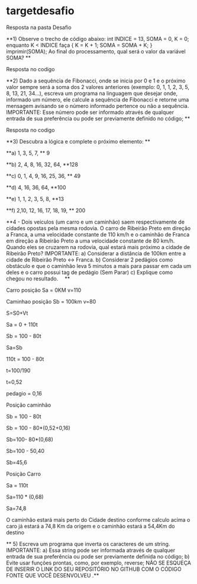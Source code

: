 # targetdesafio

Resposta na pasta Desafio

**1) Observe o trecho de código abaixo: int INDICE = 13, SOMA = 0, K = 0; enquanto K < INDICE faça { K = K + 1; SOMA = SOMA + K; } imprimir(SOMA);  Ao final do processamento, qual será o valor da variável SOMA?  **

Resposta no codigo

**2) Dado a sequência de Fibonacci, onde se inicia por 0 e 1 e o próximo valor sempre será a soma dos 2 valores anteriores (exemplo: 0, 1, 1, 2, 3, 5, 8, 13, 21, 34...), escreva um programa na linguagem que desejar onde, informado um número, ele calcule a sequência de Fibonacci e retorne uma mensagem avisando se o número informado pertence ou não a sequência.  IMPORTANTE: Esse número pode ser informado através de qualquer entrada de sua preferência ou pode ser previamente definido no código;  **



Resposta no codigo

**3) Descubra a lógica e complete o próximo elemento:  **

**a) 1, 3, 5, 7, ** 9

**b) 2, 4, 8, 16, 32, 64,  **128

**c) 0, 1, 4, 9, 16, 25, 36,  ** 49

**d) 4, 16, 36, 64,  **100

**e) 1, 1, 2, 3, 5, 8,  **13

**f) 2,10, 12, 16, 17, 18, 19,   ** 200

**4 - Dois veículos (um carro e um caminhão) saem respectivamente de cidades opostas pela mesma rodovia. O carro de Ribeirão Preto em direção a Franca, a uma velocidade constante de 110 km/h e o caminhão de Franca em direção a Ribeirão Preto a uma velocidade constante de 80 km/h. Quando eles se cruzarem na rodovia, qual estará mais próximo a cidade de Ribeirão Preto?  IMPORTANTE: a) Considerar a distância de 100km entre a cidade de Ribeirão Preto <-> Franca. b) Considerar 2 pedágios como obstáculo e que o caminhão leva 5 minutos a mais para passar em cada um deles e o carro possui tag de pedágio (Sem Parar) c) Explique como chegou no resultado.  **

Carro posição Sa = 0KM  v=110

Caminhao posição Sb = 100km v=80

S=S0+Vt

Sa = 0 + 110t

Sb = 100 - 80t

Sa=Sb

110t = 100 - 80t

t=100/190

t=0,52

pedagio = 0,16

Posição caminhão

Sb = 100 - 80t

Sb = 100 - 80*(0,52+0,16)

Sb=100- 80*(0,68)

Sb=100 - 50,40

Sb=45,6

Posição Carro

Sa = 110t

Sa=110 * (0,68)

Sa=74,8

O caminhão estará mais perto do Cidade destino conforme calculo acima o caro já estará a 74,8 Km da origem e o caminhão estará a 54,4Km do destino

** 5) Escreva um programa que inverta os caracteres de um string.  IMPORTANTE: a) Essa string pode ser informada através de qualquer entrada de sua preferência ou pode ser previamente definida no código; b) Evite usar funções prontas, como, por exemplo, reverse;  NÃO SE ESQUEÇA DE INSERIR O LINK DO SEU REPOSITÓRIO NO GITHUB COM O CÓDIGO FONTE QUE VOCÊ DESENVOLVEU .**
